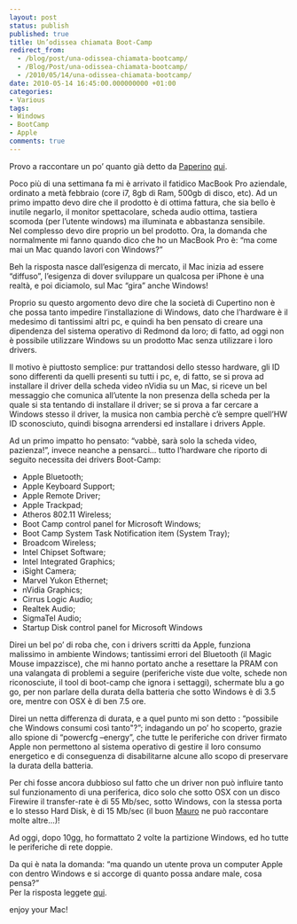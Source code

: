 ```yaml
---
layout: post
status: publish
published: true
title: Un’odissea chiamata Boot-Camp
redirect_from: 
  - /blog/post/una-odissea-chiamata-bootcamp/
  - /Blog/Post/una-odissea-chiamata-bootcamp/
  - /2010/05/14/una-odissea-chiamata-bootcamp/
date: 2010-05-14 16:45:00.000000000 +01:00
categories:
- Various
tags:
- Windows
- BootCamp
- Apple
comments: true
---
```

<p>Provo a raccontare un po’ quanto già detto da <a title="A Ovest Di Paperino" href="http://aovestdipaperino.com/" rel="nofollow" target="_blank">Paperino</a> <a title="Petomania" href="http://aovestdipaperino.com/posts/petomania.aspx" rel="nofollow" target="_blank">qui</a>.</p>  <p>Poco più di una settimana fa mi è arrivato il fatidico MacBook Pro aziendale, ordinato a metà febbraio (core i7, 8gb di Ram, 500gb di disco, etc). Ad un primo impatto devo dire che il prodotto è di ottima fattura, che sia bello è inutile negarlo, il monitor spettacolare, scheda audio ottima, tastiera scomoda (per l’utente windows) ma illuminata e abbastanza sensibile.   <br />Nel complesso devo dire proprio un bel prodotto. Ora, la domanda che normalmente mi fanno quando dico che ho un MacBook Pro è: “ma come mai un Mac quando lavori con Windows?”</p>  <p>Beh la risposta nasce dall’esigenza di mercato, il Mac inizia ad essere “diffuso”, l’esigenza di dover sviluppare un qualcosa per iPhone è una realtà, e poi diciamolo, sul Mac “gira” anche Windows!</p>  <p>Proprio su questo argomento devo dire che la società di Cupertino non è che possa tanto impedire l’installazione di Windows, dato che l’hardware è il medesimo di tantissimi altri pc, e quindi ha ben pensato di creare una dipendenza del sistema operativo di Redmond da loro; di fatto, ad oggi non è possibile utilizzare Windows su un prodotto Mac senza utilizzare i loro drivers.</p>  <p>Il motivo è piuttosto semplice: pur trattandosi dello stesso hardware, gli ID sono differenti da quelli presenti su tutti i pc, e, di fatto, se si prova ad installare il driver della scheda video nVidia su un Mac, si riceve un bel messaggio che comunica all’utente la non presenza della scheda per la quale si sta tentando di installare il driver; se si prova a far cercare a Windows stesso il driver, la musica non cambia perchè c’è sempre quell’HW ID sconosciuto, quindi bisogna arrendersi ed installare i drivers Apple.</p>  <p>Ad un primo impatto ho pensato: “vabbè, sarà solo la scheda video, pazienza!”, invece neanche a pensarci… tutto l’hardware che riporto di seguito necessita dei drivers Boot-Camp:</p>  <ul>   <li>Apple Bluetooth;</li>    <li>Apple Keyboard Support;</li>    <li>Apple Remote Driver;</li>    <li>Apple Trackpad;</li>    <li>Atheros 802.11 Wireless;</li>    <li>Boot Camp control panel for Microsoft Windows;</li>    <li>Boot Camp System Task Notification item (System Tray);</li>    <li>Broadcom Wireless;</li>    <li>Intel Chipset Software;</li>    <li>Intel Integrated Graphics;</li>    <li>iSight Camera;</li>    <li>Marvel Yukon Ethernet;</li>    <li>nVidia Graphics;</li>    <li>Cirrus Logic Audio;</li>    <li>Realtek Audio;</li>    <li>SigmaTel Audio;</li>    <li>Startup Disk control panel for Microsoft Windows</li> </ul>  <p>Direi un bel po’ di roba che, con i drivers scritti da Apple, funziona malissimo in ambiente Windows; tantissimi errori del Bluetooth (il Magic Mouse impazzisce), che mi hanno portato anche a resettare la PRAM con una valangata di problemi a seguire (periferiche viste due volte, schede non riconosciute, il tool di boot-camp che ignora i settaggi), schermate blu a go go, per non parlare della durata della batteria che sotto Windows è di 3.5 ore, mentre con OSX è di ben 7.5 ore.</p>  <p>Direi un netta differenza di durata, e a quel punto mi son detto : “possibile che Windows consumi così tanto&quot;?”; indagando un po’ ho scoperto, grazie allo spione di “powercfg –energy”, che tutte le periferiche con driver firmato Apple non permettono al sistema operativo di gestire il loro consumo energetico e di conseguenza di disabilitarne alcune allo scopo di preservare la durata della batteria.</p>  <p>Per chi fosse ancora dubbioso sul fatto che un driver non può influire tanto sul funzionamento di una periferica, dico solo che sotto OSX con un disco Firewire il transfer-rate è di 55 Mb/sec, sotto Windows, con la stessa porta e lo stesso Hard Disk, è di 15 Mb/sec (il buon <a title="Mauro Servienti&#39;s Blog" href="http://topics.it/" rel="nofollow" target="_blank">Mauro</a> ne può raccontare molte altre…)!</p>  <p>Ad oggi, dopo 10gg, ho formattato 2 volte la partizione Windows, ed ho tutte le periferiche di rete doppie.</p>  <p>Da qui è nata la domanda: “ma quando un utente prova un computer Apple con dentro Windows e si accorge di quanto possa andare male, cosa pensa?”   <br />Per la risposta leggete <a title="Petomania" href="http://aovestdipaperino.com/posts/petomania.aspx" rel="nofollow" target="_blank">qui</a>.</p>  <p>enjoy your Mac!</p>
